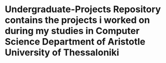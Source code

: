 # Undergraduate-Projects Repository contains the projects i worked on during my studies in Computer Science Department of Aristotle University of Thessaloniki

